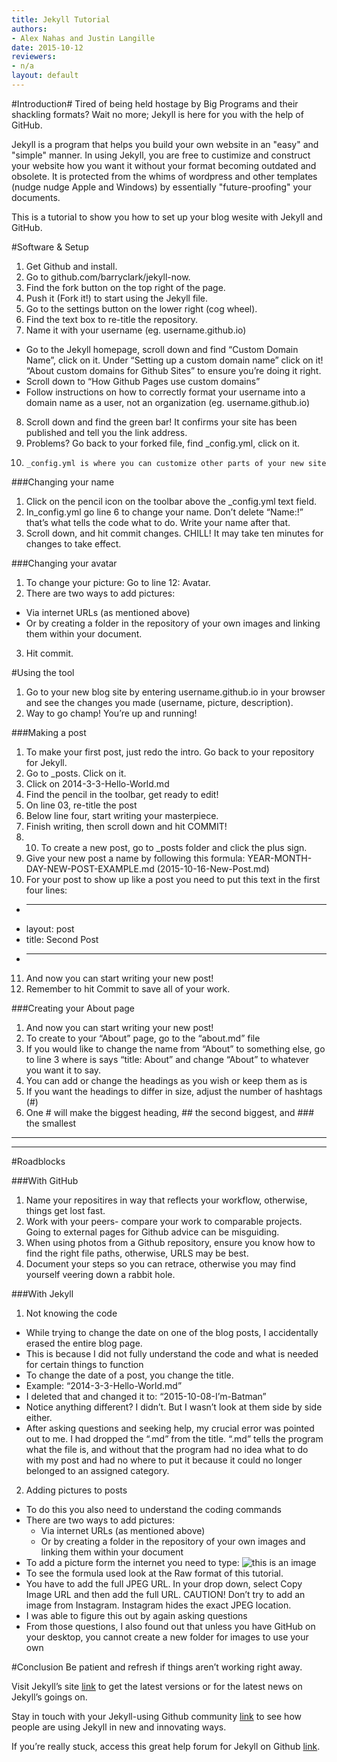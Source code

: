 ```yaml
---
title: Jekyll Tutorial
authors:
- Alex Nahas and Justin Langille
date: 2015-10-12
reviewers:
- n/a
layout: default
---
```


#Introduction#
Tired of being held hostage by Big Programs and their shackling formats?  Wait no more; Jekyll is here for you with the help of GitHub.

Jekyll is a program that helps you build your own website in an "easy" and "simple" manner. In using Jekyll, you are free to custimize and construct your website how you want it without your format becoming outdated and obsolete.  It is protected from the whims of wordpress and other templates (nudge nudge Apple and Windows) by essentially "future-proofing" your documents.

This is a tutorial to show you how to set up your blog wesite with Jekyll and GitHub.


#Software & Setup

1.	Get Github and install. 
2.	Go to github.com/barryclark/jekyll-now.
3.	Find the fork button on the top right of the page.
4.	Push it (Fork it!) to start using the Jekyll file. 
5.	Go to the settings button on the lower right (cog wheel).
6.	Find the text box to re-title the repository.
7.	Name it with your username (eg. username.github.io) 
  - Go to the Jekyll homepage, scroll down and find “Custom Domain Name”, click on it. Under “Setting up a custom domain name” click on it!
“About custom domains for Github Sites” to ensure you’re doing it right. 
  - Scroll down to “How Github Pages use custom domains” 
  -	Follow instructions on how to correctly format your username into a domain name as a user, not an organization (eg. username.github.io)
8.	Scroll down and find the green bar! It confirms your site has been published and tell you the link address. 
9.	Problems? Go back to your forked file, find _config.yml, click on it.
10.		_config.yml is where you can customize other parts of your new site 

###Changing your name
1.	Click on the pencil icon on the toolbar above the _config.yml text field. 
2.	In_config.yml go line 6 to change your name. Don’t delete “Name:!”  that’s what tells the code what to do. Write your name after that. 
3.	Scroll down, and hit commit changes. CHILL! It may take ten minutes for changes to take effect. 

###Changing your avatar
1. To change your picture: Go to line 12: Avatar. 
2. There are two ways to add pictures:
  *  Via internet URLs (as mentioned above)
  *  Or by creating a folder in the repository of your own images and linking them within your document.
3. Hit commit. 

#Using the tool
1.	Go to your new blog site by entering username.github.io in your browser and see the changes you made (username, picture, description). 
2.	Way to go champ! You’re up and running! 

###Making a post
1.	To make your first post, just redo the intro. Go back to your repository for Jekyll. 
2.	Go to _posts. Click on it. 
3.	Click on 2014-3-3-Hello-World.md 
4.	Find the pencil in the toolbar, get ready to edit!
5.	On line 03, re-title the post
6.	Below line four, start writing your masterpiece. 
7.	Finish writing, then scroll down and hit COMMIT!
8.	10.	To create a new post, go to _posts folder and click the plus sign.
9.	Give your new post a name by following this formula: YEAR-MONTH-DAY-NEW-POST-EXAMPLE.md (2015-10-16-New-Post.md)
10.	For your post to show up like a post you need to put this text in the first four lines: 
 *	---
 *	layout: post
 *	title: Second Post
 *	---
11.	And now you can start writing your new post!
12.	Remember to hit Commit to save all of your work.

###Creating your About page	
1.	And now you can start writing your new post!
2.	To create to your “About” page, go to the “about.md” file
3.	If you would like to change the name from “About” to something else, go to line 3 where is says “title: About” and change “About” to whatever you want it to say.
4.	You can add or change the headings as you wish or keep them as is
5.	If you want the headings to differ in size, adjust the number of hashtags (#) 
6.	 One # will make the biggest heading, ## the second biggest, and ### the smallest

----
****

#Roadblocks

###With GitHub
1. Name your repositires in way that reflects your workflow, otherwise, things get lost fast.
2. Work with your peers- compare your work to comparable projects. Going to external pages for Github advice can be misguiding.
3. When using photos from a Github repository, ensure you know how to find the right file paths, otherwise, URLS may be best.
4. Document your steps so you can retrace, otherwise you may find yourself veering down a rabbit hole.

###With Jekyll
1. Not knowing the code
  -	While trying to change the date on one of the blog posts, I accidentally erased the entire blog page.
  -	This is because I did not fully understand the code and what is needed for certain things to function
  -	To change the date of a post, you change the title.  
  -	Example: “2014-3-3-Hello-World.md”
  -	I deleted that and changed it to: “2015-10-08-I’m-Batman”
  -	Notice anything different?  I didn’t.  But I wasn’t look at them side by side either.
  -	After asking questions and seeking help, my crucial error was pointed out to me.  I had dropped the “.md” from the title.  “.md” tells the program what the file is, and without that the program had no idea what to do with my post and had no where to put it because it could no longer belonged to an assigned category.
2.	Adding pictures to posts
  -	To do this you also need to understand the coding commands
  -	There are two ways to add pictures:
      *	Via internet URLs (as mentioned above)
      *	Or by creating a folder in the repository of your own images and linking them within your document
  -	To add a picture form the internet you need to type: ![this is an image](http://bitbyteyum.com/images/posts/jekyll+github.png) 
  - To see the formula used look at the Raw format of this tutorial.
  -	You have to add the full JPEG URL. In your drop down, select Copy Image URL and then add the full URL. CAUTION! Don’t try to add an image from Instagram. Instagram hides the exact JPEG location.
  -	I was able to figure this out by again asking questions
  -	From those questions, I also found out that unless you have GitHub on your desktop, you cannot create a new folder for images to use your own


#Conclusion
Be patient and refresh if things aren’t working right away.

Visit Jekyll’s site [link](https://jekyllrb.com) to get the latest versions or for the latest news on Jekyll’s goings on. 

Stay in touch with your Jekyll-using Github community [link](https://github.com/barryclark/jekyll-now) to see how people are using Jekyll in new and innovating ways. 

If you’re really stuck, access this great help forum for Jekyll on Github [link](https://github.com/jekyll/jekyll-help).


